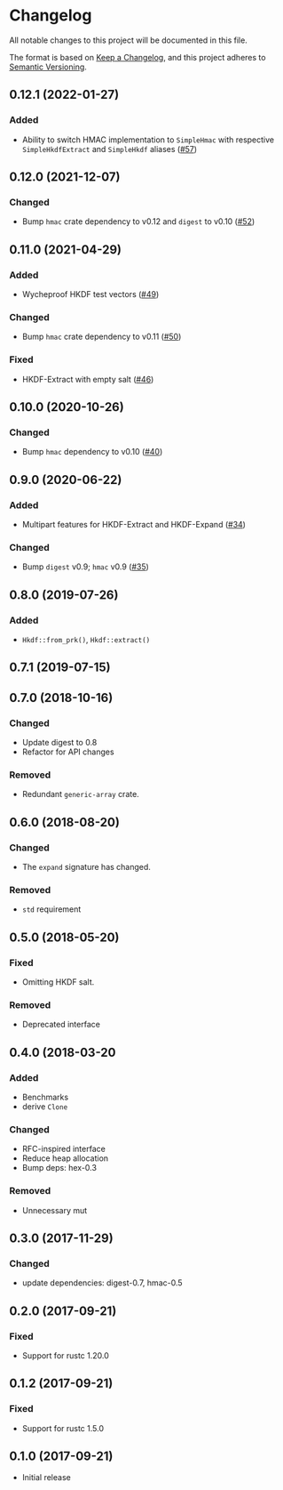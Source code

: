 # Changelog
All notable changes to this project will be documented in this file.

The format is based on [Keep a Changelog](https://keepachangelog.com/en/1.0.0/),
and this project adheres to [Semantic Versioning](https://semver.org/spec/v2.0.0.html).

## 0.12.1 (2022-01-27)
### Added
- Ability to switch HMAC implementation to `SimpleHmac` with respective `SimpleHkdfExtract` and `SimpleHkdf` aliases ([#57])

[#57]: https://github.com/RustCrypto/KDFs/pull/55

## 0.12.0 (2021-12-07)
### Changed
- Bump `hmac` crate dependency to v0.12 and `digest` to v0.10 ([#52])

[#52]: https://github.com/RustCrypto/KDFs/pull/52

## 0.11.0 (2021-04-29)
### Added
- Wycheproof HKDF test vectors ([#49])

### Changed
- Bump `hmac` crate dependency to v0.11 ([#50])

### Fixed
- HKDF-Extract with empty salt ([#46])

[#46]: https://github.com/RustCrypto/KDFs/pull/46
[#49]: https://github.com/RustCrypto/KDFs/pull/49
[#50]: https://github.com/RustCrypto/KDFs/pull/50

## 0.10.0 (2020-10-26)
### Changed
- Bump `hmac` dependency to v0.10 ([#40])

[#40]: https://github.com/RustCrypto/KDFs/pull/40

## 0.9.0 (2020-06-22)
### Added
- Multipart features for HKDF-Extract and HKDF-Expand ([#34])

### Changed
- Bump `digest` v0.9; `hmac` v0.9 ([#35])

[#34]: https://github.com/RustCrypto/KDFs/pull/34
[#35]: https://github.com/RustCrypto/KDFs/pull/35

## 0.8.0 (2019-07-26)
### Added
- `Hkdf::from_prk()`, `Hkdf::extract()`

## 0.7.1 (2019-07-15)

## 0.7.0 (2018-10-16)
### Changed
- Update digest to 0.8 
- Refactor for API changes

### Removed  
- Redundant `generic-array` crate.

## 0.6.0 (2018-08-20)
### Changed
- The `expand` signature has changed.
  
### Removed
- `std` requirement 

## 0.5.0 (2018-05-20)
### Fixed
- Omitting HKDF salt.

### Removed
- Deprecated interface

## 0.4.0 (2018-03-20
### Added
- Benchmarks
- derive `Clone`

### Changed
- RFC-inspired interface 
- Reduce heap allocation
- Bump deps: hex-0.3

### Removed
- Unnecessary mut

## 0.3.0 (2017-11-29)
### Changed
- update dependencies: digest-0.7, hmac-0.5

## 0.2.0 (2017-09-21)
### Fixed
- Support for rustc 1.20.0

## 0.1.2 (2017-09-21)
### Fixed
- Support for rustc 1.5.0

## 0.1.0 (2017-09-21)
- Initial release
